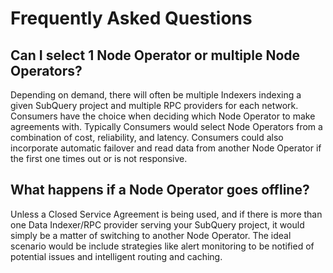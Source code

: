 # Frequently Asked Questions

## Can I select 1 Node Operator or multiple Node Operators?

Depending on demand, there will often be multiple Indexers indexing a given SubQuery project and multiple RPC providers for each network. Consumers have the choice when deciding which Node Operator to make agreements with. Typically Consumers would select Node Operators from a combination of cost, reliability, and latency. Consumers could also incorporate automatic failover and read data from another Node Operator if the first one times out or is not responsive.

## What happens if a Node Operator goes offline?

Unless a Closed Service Agreement is being used, and if there is more than one Data Indexer/RPC provider serving your SubQuery project, it would simply be a matter of switching to another Node Operator. The ideal scenario would be include strategies like alert monitoring to be notified of potential issues and intelligent routing and caching.
